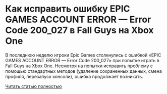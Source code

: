 # Как исправить ошибку EPIC GAMES ACCOUNT ERROR — Error Code 200_027 в Fall Guys на Xbox One



В последнюю неделю игроки Epic Games столкнулись с ошибкой «EPIC GAMES ACCOUNT ERROR — Error Code 200_027» при попытке играть в Fall Guys на Xbox One. Несмотря на попытки исправить проблему с помощью стандартных методов (удаление сохраненных данных, смена профиля, перезапуск консоли), ошибка продолжает возникать.

[Читать статью полностью](https://xyberbara.com/gaming/error-code-200_027/)
